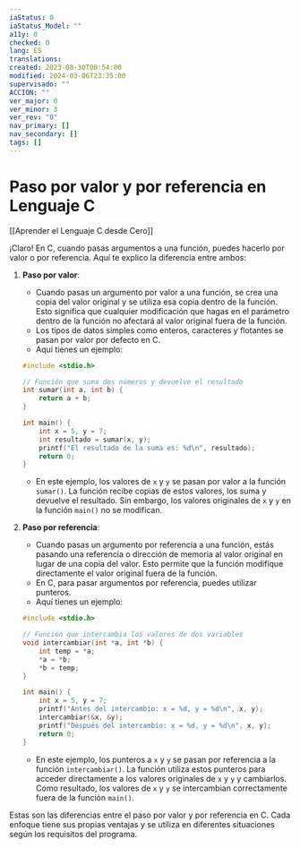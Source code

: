 ```yaml
---
iaStatus: 0
iaStatus_Model: ""
a11y: 0
checked: 0
lang: ES
translations: 
created: 2023-08-30T00:54:00
modified: 2024-03-06T23:35:00
supervisado: ""
ACCION: ""
ver_major: 0
ver_minor: 3
ver_rev: "0"
nav_primary: []
nav_secondary: []
tags: []
---
```

# Paso por valor y por referencia en Lenguaje C

[[Aprender el Lenguaje C desde Cero]]

¡Claro! En C, cuando pasas argumentos a una función, puedes hacerlo por valor o por referencia. Aquí te explico la diferencia entre ambos:

1. **Paso por valor**:
   - Cuando pasas un argumento por valor a una función, se crea una copia del valor original y se utiliza esa copia dentro de la función. Esto significa que cualquier modificación que hagas en el parámetro dentro de la función no afectará al valor original fuera de la función.
   - Los tipos de datos simples como enteros, caracteres y flotantes se pasan por valor por defecto en C.
   - Aquí tienes un ejemplo:

    ```c
    #include <stdio.h>

    // Función que suma dos números y devuelve el resultado
    int sumar(int a, int b) {
        return a + b;
    }

    int main() {
        int x = 5, y = 7;
        int resultado = sumar(x, y);
        printf("El resultado de la suma es: %d\n", resultado);
        return 0;
    }
    ```

   - En este ejemplo, los valores de `x` y `y` se pasan por valor a la función `sumar()`. La función recibe copias de estos valores, los suma y devuelve el resultado. Sin embargo, los valores originales de `x` y `y` en la función `main()` no se modifican.

2. **Paso por referencia**:
   - Cuando pasas un argumento por referencia a una función, estás pasando una referencia o dirección de memoria al valor original en lugar de una copia del valor. Esto permite que la función modifique directamente el valor original fuera de la función.
   - En C, para pasar argumentos por referencia, puedes utilizar punteros.
   - Aquí tienes un ejemplo:

    ```c
    #include <stdio.h>

    // Función que intercambia los valores de dos variables
    void intercambiar(int *a, int *b) {
        int temp = *a;
        *a = *b;
        *b = temp;
    }

    int main() {
        int x = 5, y = 7;
        printf("Antes del intercambio: x = %d, y = %d\n", x, y);
        intercambiar(&x, &y);
        printf("Después del intercambio: x = %d, y = %d\n", x, y);
        return 0;
    }
    ```

   - En este ejemplo, los punteros a `x` y `y` se pasan por referencia a la función `intercambiar()`. La función utiliza estos punteros para acceder directamente a los valores originales de `x` y `y` y cambiarlos. Como resultado, los valores de `x` y `y` se intercambian correctamente fuera de la función `main()`.

Estas son las diferencias entre el paso por valor y por referencia en C. Cada enfoque tiene sus propias ventajas y se utiliza en diferentes situaciones según los requisitos del programa.